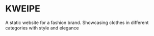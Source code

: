 # KWEIPE
A static website for a fashion brand. Showcasing clothes in different categories with style and elegance
